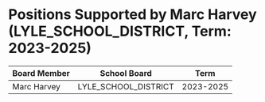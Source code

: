 # Positions Supported by Marc Harvey (LYLE_SCHOOL_DISTRICT, Term: 2023-2025)

| Board Member | School Board | Term |
|--------------|--------------|------|
| Marc Harvey | LYLE_SCHOOL_DISTRICT | 2023-2025 |

